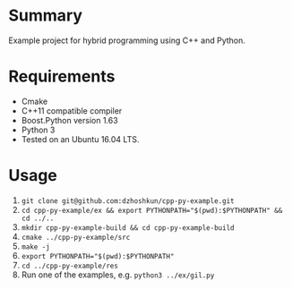 # Summary

Example project for hybrid programming using C++ and Python.

# Requirements

* Cmake
* C++11 compatible compiler
* Boost.Python version 1.63
* Python 3
* Tested on an Ubuntu 16.04 LTS.

# Usage

1. `git clone git@github.com:dzhoshkun/cpp-py-example.git`
1. `cd cpp-py-example/ex && export PYTHONPATH="$(pwd):$PYTHONPATH" && cd ../..`
1. `mkdir cpp-py-example-build && cd cpp-py-example-build`
1. `cmake ../cpp-py-example/src`
1. `make -j`
1. `export PYTHONPATH="$(pwd):$PYTHONPATH"`
1. `cd ../cpp-py-example/res`
1. Run one of the examples, e.g. `python3 ../ex/gil.py`
